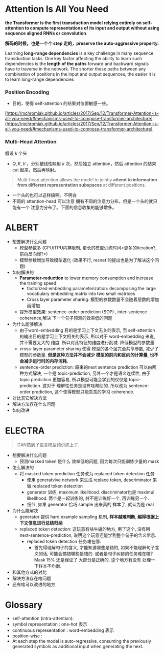 # Attention Is All You Need

**the Transformer is the first transduction model relying entirely on self-attention to compute representations of its input and output without using sequence aligned RNNs or convolution.**



**解码的时候，也是一个个 step 走的，preserve the auto-aggressive property.**



Learning **long-range dependencies** is a key challenge in many sequence transduction tasks. One key factor affecting the ability to learn such dependencies is the **length of the paths** forward and backward signals have to traverse in the network. The shorter these paths between any combination of positions in the input and output sequences, the easier it is to learn long-range dependencies

### Position Encoding

* 目的，使得 self-attention 的结果对位置敏感一些。

[https://mchromiak.github.io/articles/2017/Sep/12/Transformer-Attention-is-all-you-need/#mechanisms-used-to-compose-transformer-architecture](https://mchromiak.github.io/articles/2017/Sep/12/Transformer-Attention-is-all-you-need/#mechanisms-used-to-compose-transformer-architecture)

### Multi-Head Attention

假设 $k$ 个头

* $Q, K, V$ ，分别被线性映射 $k$ 次，然后独立 attention，然后 attention 的结果 cat 起来，然后再映射。



> Multi-head attention allows the model to jointly **attend to information from different representation subspaces** at different positions.

* 一个头的也可以这样搞啊。不明白
* 不同的 attention-head 可以注意 拥有不同的注意力分布，但是一个头的就只能有一个 注意力分布了。下面的信息收集的能够增多。



# ALBERT

* 想要解决什么问题
  * 模型参数多 (GPU/TPU内存限制, 更长的模型训练时间<更多的iteration?, 前向反向慢?>)
  * 模型参数增加导致模型退化 (效果不行, resnet 的提出也是为了解决这个问题)
* 如何解决的
  * **Parameter-reduction** to lower memory consumption and increase the training speed
    * factorized embedding parameterization: decomposing the large vocabulary embedding matrix into two small matrices
    * Cross layer parameter sharing: 模型的参数数量不会随着层数的增加而增加
  * 提升模型效果: sentence-order prediction (SOP) , inter-sentence coherence,解决 下一个句子预测的效率低的问题
* 为什么能够解决
  * 由于word-embedding 目的是学习上下文无关的表示, 而 self-attention 的输出目的是学习上下文相关的表示, 所以对于 word-embedding 来说, 并不需要太大的 维度. 所以对此特征的维度进行削减. 降低模型的参数量. 
  * cross-layer parameter sharing 使得 模型的各个层完全共享参数, 减少了模型的参数量. **但是这种方法并不会减少 模型的前向和反向的计算量, 也不会减少运行时的内存消耗.**
  * sentence-order prediction: 原来的next sentence prediction 可以由两种方式解决, 一个是 topic-prediction, 另外一个才是语义连续性,  由于 topic prediction 更加容易, 所以模型可能会学到的仅仅是 topic-prediction. 这对于 理解性任务是没有啥帮助的. 所以改为 sentence-order prediction, 这个使得模型只能乖乖的学习 coherence.
* 对比其它解决方法
* 解决方法存在什么问题
* 如何改进



# ELECTRA

> GAN搞到了语言模型预训练上了.

* 想要解决什么问题
  * 预测masked token 是什么 效率低的问题,  因为每次只能训练少量的 mask
* 怎么解决的
  * 将 masked token prediction 任务改为 replaced token detection 任务
    * 使用 generatvive network 来生成 replace token, descriminator 来做 replaced token detection
    * generator 训练, maximum likelihood. discriminator也是 maximul likelihood. 两个是一起训练的, 并不是训练好一个, 再训练另一个. 
    * 细节, 如果 generator 恰巧 sample 出来真的 样本了,  就认为是 real
* 为什么能解决
  * generator 提供 hard example sampling 机制, **样本越难判断, 越得根据上下文信息进行总结归纳**
  * replaced token detection: 这玩意有啥牛逼的地方, 用了这个, 没有用 next-sentence-prediction, 说明这个玩意还能学到整个句子的含义信息.
    * replaced token detection 任务难在哪:  
      * 首先得理解句子的含义, 才能知道哪些是错的, 如果不能理解句子含义的话, 可能会搞错哪些是错的. 或者是句子纠错的任务难在哪? Mask 15% 还是保证了 大部分是正确的. 这个地方有没有 处理一下样本不均衡.
* 和其他方式的对比
* 解决方法存在啥问题
* 还有啥可以改进的地方



# Glossary

* self-attention (intra-attention):  
* symbol representation : one-hot 表示
* continuous representation :  word-embedding 表示
* position-wise : 
* At each step the model is auto-regressive, consuming the previously generated symbols as additional input when generating the next.